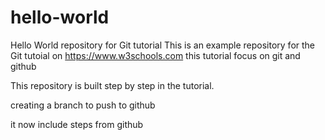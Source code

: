 # hello-world
Hello World repository for Git tutorial
This is an example repository for the Git tutoial on https://www.w3schools.com
this tutorial focus on git and github

This repository is built step by step in the tutorial.

creating a branch to push to github

it now include steps from github
